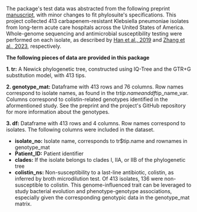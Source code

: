 The package's test data was abstracted from the following preprint [manuscript](https://doi.org/10.1101/2021.06.11.21258758), with minor changes to fit phylosuite's specifications. This project collected 413 carbapenem-resistant Klebsiella pneumoniae isolates from long-term acute care hospitals across the United States of America. Whole-genome sequencing and antimicrobial susceptibility testing were performed on each isolate, as described by [Han et al., 2019](https://doi.org/10.1128/ac.01622-19) and [Zhang et al., 2023](https://doi.org/10.1017/ice.2022.185), respectively. 

**The following pieces of data are provided in this package**

**1. tr:** A Newick phylogenetic tree, constructed using IQ-Tree and the GTR+G substitution model, with 413 tips.

**2. genotype_mat:** Dataframe with 413 rows and 76 columns. Row names correspond to isolate names, as found in the tr$tip.name and df$tip_name_var. Columns correspond to colistin-related genotypes identified in the aformentioned study. See the preprint and the project's GitHub repository for more information about the genotypes.

**3. df:** Dataframe with 413 rows and 4 columns. Row names correspond to isolates. The following columns were included in the dataset. 
  * **isolate_no:** Isolate name, corresponds to tr$tip.name and rownames in genotype_mat
  * **Patient_ID:** Patient identifier
  * **clades:** If the isolate belongs to clades I, IIA, or IIB of the phylogenetic tree  
  * **colistin_ns:** Non-susceptibility to a last-line antibiotic, colistin, as inferred by broth microdilution test. Of 413 isolates, 136 were non-susceptible to colistin. This genome-influenced trait can be leveraged to study bacterial evolution and phenotype-genotype associations, especially given the corresponding genotypic data in the genotype_mat matrix. 